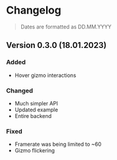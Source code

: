 # Changelog

> Dates are formatted as DD.MM.YYYY

## Version 0.3.0 (18.01.2023)

### Added

- Hover gizmo interactions

### Changed

- Much simpler API
- Updated example
- Entire backend

### Fixed

- Framerate was being limited to ~60
- Gizmo flickering
